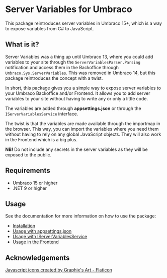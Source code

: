 # Server Variables for Umbraco

This package reintroduces server variables in Umbraco 15+, which is a way to expose variables from C# to JavaScript.

## What is it?

Server Variables was a thing up until Umbraco 13, where you could add variables to your site through the `ServerVariablesParser.Parsing` notification and access them in the Backoffice through `Umbraco.Sys.ServerVariables`. This was removed in Umbraco 14, but this package reintroduces the concept with a twist.

In short, this package gives you a simple way to expose server variables to your Umbraco Backoffice and/or Frontend. It allows you to add server variables to your site without having to write any or only a little code.

The variables are added through **appsettings.json** or through the `IServerVariablesService` interface.

The twist is that the variables are made available through the importmap in the browser. This way, you can import the variables where you need them without having to rely on any global JavaScript objects. They will also work in the Frontend which is a big plus.

**NB!** Do not include any secrets in the server variables as they will be exposed to the public.

## Requirements

- Umbraco 15 or higher
- .NET 9 or higher

## Usage

See the documentation for more information on how to use the package:

- [Installation](https://github.com/iOvergaard/umbraco-servervariables/blob/main/docs/README.md)
- [Usage with appsettings.json](https://github.com/iOvergaard/umbraco-servervariables/blob/main/docs/01-appsettings.md)
- [Usage with IServerVariablesService](https://github.com/iOvergaard/umbraco-servervariables/blob/main/docs/02-csharp.md)
- [Usage in the Frontend](https://github.com/iOvergaard/umbraco-servervariables/blob/main/docs/03-frontend.md)

## Acknowledgements

[Javascript icons created by Graphix's Art - Flaticon](https://www.flaticon.com/free-icons/javascript)
